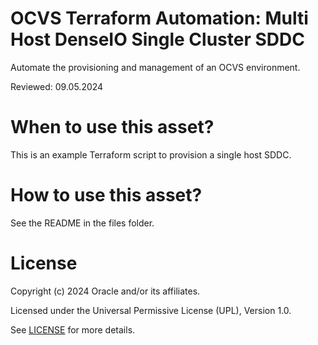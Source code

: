 # OCVS Terraform Automation: Multi Host DenseIO Single Cluster SDDC

Automate the provisioning and management of an OCVS environment.

Reviewed: 09.05.2024

# When to use this asset?

This is an example Terraform script to provision a single host SDDC.

# How to use this asset?

See the README in the files folder.

# License

Copyright (c) 2024 Oracle and/or its affiliates.

Licensed under the Universal Permissive License (UPL), Version 1.0.

See [LICENSE](https://github.com/oracle-devrel/technology-engineering/blob/main/LICENSE) for more details.

